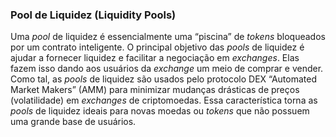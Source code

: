 ### Pool de Liquidez (Liquidity Pools)

Uma _pool_ de liquidez é essencialmente uma “piscina” de _tokens_ bloqueados por um contrato inteligente. O principal objetivo das _pools_ de liquidez é ajudar a fornecer liquidez e facilitar a negociação em _exchanges_. Elas fazem isso dando aos usuários da _exchange_ um meio de comprar e vender. Como tal, as _pools_ de liquidez são usados pelo protocolo DEX “Automated Market Makers” (AMM) para minimizar mudanças drásticas de preços (volatilidade) em _exchanges_ de criptomoedas. Essa característica torna as _pools_ de liquidez ideais para novas moedas ou _tokens_ que não possuem uma grande base de usuários.